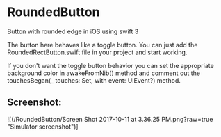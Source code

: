 # RoundedButton
Button with rounded edge in iOS using swift 3

The button here behaves like a toggle button. You can just add the RoundedRectButton.swift file in your project and start working.

If you don't want the toggle button behavior you can set the appropriate background color in awakeFromNib() method and comment out the touchesBegan(_ touches: Set<UITouch>, with event: UIEvent?) method. 

## Screenshot:
![(/RoundedButton/Screen Shot 2017-10-11 at 3.36.25 PM.png?raw=true "Simulator screenshot")]
